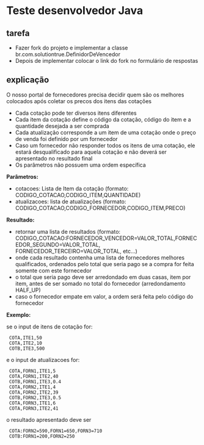 # Teste desenvolvedor Java

## tarefa
 - Fazer fork do projeto e implementar a classe br.com.solutiontrue.DefinidorDeVencedor
 - Depois de implementar colocar o link do fork no formulário de respostas

## explicação
O nosso portal de fornecedores precisa decidir quem são os melhores colocados após coletar os precos dos itens das cotações
- Cada cotação pode ter diversos itens diferentes
- Cada item da cotação define o código da cotação, código do item e a quantidade desejada a ser comprada
- Cada atualização corresponde a um item de uma cotação onde o preço de venda foi definido por um fornecedor
- Caso um fornecedor não responder todos os itens de uma cotação, ele estará desqualificado para aquela cotação e não deverá ser apresentado no resultado final
- Os parâmetros não possuem uma ordem específica

**Parâmetros:**
 - cotacoes: Lista de Item da cotação (formato: CODIGO_COTACAO,CODIGO_ITEM,QUANTIDADE)
 - atualizacoes: lista de atualizações (formato: CODIGO_COTACAO,CODIGO_FORNECEDOR,CODIGO_ITEM,PRECO)

**Resultado:**
 - retornar uma lista de resultados (formato: CODIGO_COTACAO:FORNECEDOR_VENCEDOR=VALOR_TOTAL,FORNECEDOR_SEGUNDO=VALOR_TOTAL, FORNECEDOR_TERCEIRO=VALOR_TOTAL, etc...)
 - onde cada resultado contenha uma lista de fornecedores melhores qualificados, ordenados pelo total que seria pago se a compra for feita somente com este fornecedor
 - o total que seria pago deve ser arredondado em duas casas, item por item, antes de ser somado no total do fornecedor (arredondamento HALF_UP)
 - caso o fornecedor empate em valor, a ordem será feita pelo código do fornecedor

**Exemplo:**

 se o input de itens de cotação for:
 
     COTA,ITE1,50
     COTA,ITE2,10
     COTB,ITE3,500
 e o input de atualizacoes for:
 
     COTA,FORN1,ITE1,5
     COTA,FORN1,ITE2,40
     COTB,FORN1,ITE3,0.4
     COTA,FORN2,ITE1,4
     COTA,FORN2,ITE2,39
     COTB,FORN2,ITE3,0.5
     COTA,FORN3,ITE1,6
     COTA,FORN3,ITE2,41

 o resultado apresentado deve ser
 
     COTA:FORN2=590,FORN1=650,FORN3=710
     COTB:FORN1=200,FORN2=250